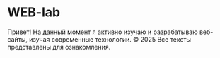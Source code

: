 # WEB-lab
Привет!  На данный момент я активно изучаю и разрабатываю веб-сайты, изучая современные технологии.
© 2025 Все тексты представлены для ознакомления.
